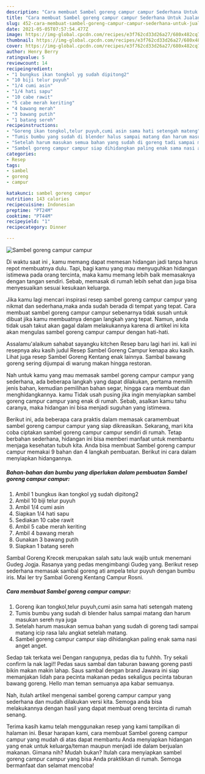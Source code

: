 ```yaml
---
description: "Cara membuat Sambel goreng campur campur Sederhana Untuk Jualan"
title: "Cara membuat Sambel goreng campur campur Sederhana Untuk Jualan"
slug: 452-cara-membuat-sambel-goreng-campur-campur-sederhana-untuk-jualan
date: 2021-05-05T07:57:54.477Z
image: https://img-global.cpcdn.com/recipes/e3f762cd33d26a27/680x482cq70/sambel-goreng-campur-campur-foto-resep-utama.jpg
thumbnail: https://img-global.cpcdn.com/recipes/e3f762cd33d26a27/680x482cq70/sambel-goreng-campur-campur-foto-resep-utama.jpg
cover: https://img-global.cpcdn.com/recipes/e3f762cd33d26a27/680x482cq70/sambel-goreng-campur-campur-foto-resep-utama.jpg
author: Henry Berry
ratingvalue: 5
reviewcount: 14
recipeingredient:
- "1 bungkus ikan tongkol yg sudah dipitong2"
- "10 biji telur puyuh"
- "1/4 cumi asin"
- "1/4 hati sapu"
- "10 cabe rawit"
- "5 cabe merah keriting"
- "4 bawang merah"
- "3 bawang putih"
- "1 batang sereh"
recipeinstructions:
- "Goreng ikan tongkol,telur puyuh,cumi asin sama hati setengah mateng"
- "Tumis bumbu yang sudah di blender halus sampai matang dan harum masukan sereh nya juga"
- "Setelah harum masukan semua bahan yang sudah di goreng tadi sampai matang icip rasa lalu angkat setelah matang."
- "Sambel goreng campur campur siap dihidangkan paling enak sama nasi anget anget."
categories:
- Resep
tags:
- sambel
- goreng
- campur

katakunci: sambel goreng campur 
nutrition: 143 calories
recipecuisine: Indonesian
preptime: "PT24M"
cooktime: "PT44M"
recipeyield: "1"
recipecategory: Dinner

---
```



![Sambel goreng campur campur](https://img-global.cpcdn.com/recipes/e3f762cd33d26a27/680x482cq70/sambel-goreng-campur-campur-foto-resep-utama.jpg)

Di waktu  saat ini , kamu memang dapat memesan hidangan jadi tanpa harus repot membuatnya dulu. Tapi, bagi kamu yang mau menyuguhkan hidangan istimewa pada orang tercinta, maka kamu memang lebih baik memasaknya dengan tangan sendiri. Sebab, memasak di rumah lebih sehat dan juga bisa menyesuaikan sesuai kesukaan keluarga.

Jika kamu lagi mencari inspirasi resep sambel goreng campur campur yang nikmat dan sederhana,maka anda sudah berada di tempat yang tepat. Cara membuat sambel goreng campur campur  sebenarnya tidak susah untuk dibuat jika kamu membuatnya dengan langkah yang tepat. Namun, anda tidak usah takut akan gagal dalam melakukannya 
karena di artikel ini kita akan mengulas sambel goreng campur campur dengan hati-hati.  

Assalamu&#39;alaikum sahabat sayangku kitchen Resep baru lagi hari ini. kali ini resepnya aku kasih judul Resep Sambel Goreng Campur kenapa aku kasih. Lihat juga resep Sambel Goreng Kentang enak lainnya. Sambal bawang goreng sering dijumpai di warung makan hingga restoran.

Nah untuk kamu yang mau memasak sambel goreng campur campur yang sederhana, ada beberapa langkah yang dapat dilakukan, pertama memilih jenis bahan, kemudian pemilihan bahan segar, hingga cara membuat dan menghidangkannya. kamu Tidak usah pusing jika ingin menyiapkan sambel goreng campur campur yang enak di rumah. Sebab, asalkan kamu  tahu caranya, maka hidangan ini bisa menjadi suguhan yang istimewa.

Berikut ini, ada beberapa cara praktis  dalam memasak caramembuat sambel goreng campur campur yang siap dikreasikan. Sekarang, mari kita coba ciptakan sambel goreng campur campur sendiri di rumah. Tetap berbahan sederhana, hidangan ini bisa memberi manfaat untuk membantu menjaga kesehatan tubuh kita. Anda bisa membuat Sambel goreng campur campur memakai 9 bahan dan 4 langkah pembuatan. Berikut ini cara dalam menyiapkan hidangannya.

<!--inarticleads1-->

##### Bahan-bahan dan bumbu yang diperlukan dalam pembuatan Sambel goreng campur campur:

1. Ambil 1 bungkus ikan tongkol yg sudah dipitong2
1. Ambil 10 biji telur puyuh
1. Ambil 1/4 cumi asin
1. Siapkan 1/4 hati sapu
1. Sediakan 10 cabe rawit
1. Ambil 5 cabe merah keriting
1. Ambil 4 bawang merah
1. Gunakan 3 bawang putih
1. Siapkan 1 batang sereh


Sambal Goreng Krecek merupakan salah satu lauk wajib untuk menemani Gudeg Jogja. Rasanya yang pedas mengimbangi Gudeg yang. Berikut resep sederhana memasak sambal goreng ati ampela telur puyuh dengan bumbu iris. Mai ler try Sambal Goreng Kentang Campur Rosni. 

<!--inarticleads2-->

##### Cara membuat Sambel goreng campur campur:

1. Goreng ikan tongkol,telur puyuh,cumi asin sama hati setengah mateng
1. Tumis bumbu yang sudah di blender halus sampai matang dan harum masukan sereh nya juga
1. Setelah harum masukan semua bahan yang sudah di goreng tadi sampai matang icip rasa lalu angkat setelah matang.
1. Sambel goreng campur campur siap dihidangkan paling enak sama nasi anget anget.


Sedap tak terkata wei Dengan rangupnya, pedas dia tu fuhhh. Try sekali confirm la nak lagi!! Pedas saus sambal dan taburan bawang goreng pasti bikin makan makin lahap. Saus sambal dengan brand Jawara ini siap memanjakan lidah para pecinta makanan pedas sekaligus pecinta taburan bawang goreng. Hello man teman semuanya apa kabar semuanya. 

Nah, itulah artikel mengenai  sambel goreng campur campur  yang sederhana dan mudah dilakukan versi kita. Semoga anda bisa melakukannya dengan hasil yang dapat membuat oreng tercinta di rumah senang. 

Terima kasih kamu telah menggunakan resep yang kami tampilkan di halaman ini. Besar harapan kami, cara membuat  Sambel goreng campur campur yang mudah di atas dapat membantu Anda menyiapkan hidangan yang enak untuk keluarga/teman maupun menjadi ide dalam berjualan makanan. Gimana nih? Mudah bukan? Itulah cara menyiapkan sambel goreng campur campur yang bisa Anda praktikkan di rumah. Semoga bermanfaat dan selamat mencoba!

